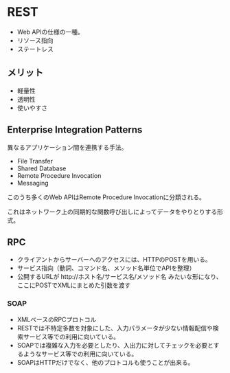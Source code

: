 
# REST

 - Web APIの仕様の一種。
 - リソース指向
 - ステートレス

## メリット
 - 軽量性
 - 透明性
 - 使いやすさ

## Enterprise Integration Patterns

異なるアプリケーション間を連携する手法。

- File Transfer
- Shared Database
- Remote Procedure Invocation
- Messaging

このうち多くのWeb APIはRemote Procedure Invocationに分類される。

これはネットワーク上の同期的な関数呼び出しによってデータをやりとりする形式。

## RPC

 - クライアントからサーバーへのアクセスには、HTTPのPOSTを用いる。
 - サービス指向（動詞、コマンド名、メソッド名単位でAPIを整理）
 - 公開するURLが http://ホスト名/サービス名/メソッド名 みたいな形になり、ここにPOSTでXMLにまとめた引数を渡す

### SOAP

 - XMLベースのRPCプロトコル
 - RESTでは不特定多数を対象にした、入力パラメータが少ない情報配信や検索サービス等での利用に向いている。
 - SOAPでは複雑な入力を必要としたり、入出力に対してチェックを必要とするようなサービス等での利用に向いている。
 - SOAPはHTTPだけでなく、他のプロトコルも使うことが出来る。

